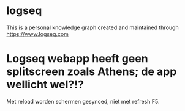 # logseq
This is a personal knowledge graph created and maintained through https://www.logseq.com
# Logseq webapp heeft geen splitscreen zoals Athens; de app wellicht wel?!?
Met reload worden schermen gesynced, niet met refresh F5.
#
